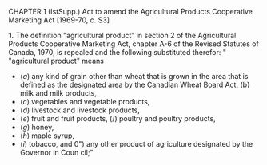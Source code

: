 CHAPTER 1 (IstSupp.)
Act to amend the Agricultural Products
Cooperative Marketing Act
[1969-70, c. S3]

**1.** The definition "agricultural product"
in section 2 of the Agricultural Products
Cooperative Marketing Act, chapter A-6
of the Revised Statutes of Canada, 1970,
is repealed and the following substituted
therefor:
" "agricultural product" means
  * (_a_) any kind of grain other than wheat
that is grown in the area that is defined
as the designated area by the Canadian
Wheat Board Act,
(b} milk and milk products,
  * (_c_) vegetables and vegetable products,
  * (_d_) livestock and livestock products,
  * (_e_) fruit and fruit products,
(/) poultry and poultry products,
  * (_g_) honey,
  * (_h_) maple syrup,
  * (_i_) tobacco, and
0") any other product of agriculture
designated by the Governor in Coun
cil;"
